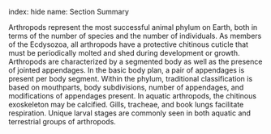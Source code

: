 index: hide
name: Section Summary

Arthropods represent the most successful animal phylum on Earth, both in terms of the number of species and the number of individuals. As members of the Ecdysozoa, all arthropods have a protective chitinous cuticle that must be periodically molted and shed during development or growth. Arthropods are characterized by a segmented body as well as the presence of jointed appendages. In the basic body plan, a pair of appendages is present per body segment. Within the phylum, traditional classification is based on mouthparts, body subdivisions, number of appendages, and modifications of appendages present. In aquatic arthropods, the chitinous exoskeleton may be calcified. Gills, tracheae, and book lungs facilitate respiration. Unique larval stages are commonly seen in both aquatic and terrestrial groups of arthropods.
